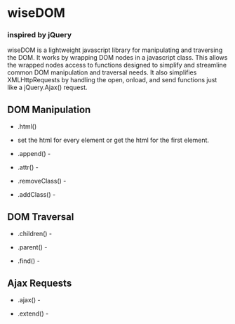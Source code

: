 # wiseDOM
### inspired by jQuery

wiseDOM is a lightweight javascript library for manipulating and traversing the DOM. It works by wrapping DOM nodes in a javascript class. This allows the wrapped nodes access to functions designed to simplify and streamline common DOM manipulation and traversal needs. It also simplifies XMLHttpRequests by handling the open, onload, and send functions just like a jQuery.Ajax() request.


## DOM Manipulation

- .html()
* set the html for every element or get the html for the first element.

- .append() -

- .attr() -

- .removeClass() -

- .addClass() -


## DOM Traversal

- .children() -

- .parent() -

- .find() -

## Ajax Requests

- .ajax() -

- .extend() -
